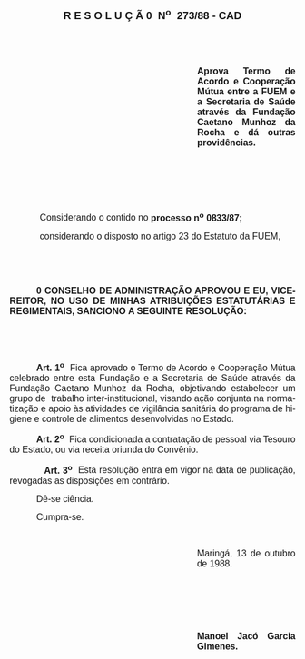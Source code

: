 <body lang=PT-BR style='tab-interval:35.4pt'>

<div class=Section1>

<p class=MsoNormal align=center style='text-align:center'><b style='mso-bidi-font-weight:
normal'><span style='font-size:14.0pt;mso-bidi-font-size:10.0pt;font-family:
Arial'>R E S O L U Ç Ã 0<span style="mso-spacerun: yes">  </span>N<sup>o</sup><span
style="mso-spacerun: yes">  </span>273/88 - CAD<o:p></o:p></span></b></p>

<p class=MsoNormal style='text-align:justify'><span style='font-size:12.0pt;
mso-bidi-font-size:10.0pt;font-family:Arial'><![if !supportEmptyParas]>&nbsp;<![endif]><o:p></o:p></span></p>

<p class=MsoNormal style='text-align:justify'><span style='font-size:12.0pt;
mso-bidi-font-size:10.0pt;font-family:Arial'><![if !supportEmptyParas]>&nbsp;<![endif]><o:p></o:p></span></p>

<p class=MsoNormal style='margin-left:248.1pt;text-align:justify'><b><span
style='font-size:12.0pt;mso-bidi-font-size:10.0pt;font-family:Arial'>Aprova
Termo de Acordo e Cooperação Mútua entre a FUEM e a Secretaria de Saúde através
da Fundação Caetano Munhoz da Rocha e dá outras providências.<o:p></o:p></span></b></p>

<p class=MsoNormal style='text-align:justify;tab-stops:394.2pt'><span
style='font-size:12.0pt;mso-bidi-font-size:10.0pt;font-family:Arial'><![if !supportEmptyParas]>&nbsp;<![endif]><o:p></o:p></span></p>

<p class=MsoNormal style='text-align:justify;tab-stops:394.2pt'><span
style='font-size:12.0pt;mso-bidi-font-size:10.0pt;font-family:Arial'><![if !supportEmptyParas]>&nbsp;<![endif]><o:p></o:p></span></p>

<p class=MsoNormal style='text-align:justify;tab-stops:394.2pt'><span
style='font-size:12.0pt;mso-bidi-font-size:10.0pt;font-family:Arial'><![if !supportEmptyParas]>&nbsp;<![endif]><o:p></o:p></span></p>

<p class=MsoNormal style='text-align:justify;tab-stops:35.45pt 394.2pt'><span
style='font-size:12.0pt;mso-bidi-font-size:10.0pt;font-family:Arial'><span
style='mso-tab-count:1'>            </span>Considerando o contido no <b>processo
n<sup>o</sup> 0833/87;</b><o:p></o:p></span></p>

<p class=MsoNormal style='text-align:justify;tab-stops:35.45pt 394.2pt'><span
style='font-size:12.0pt;mso-bidi-font-size:10.0pt;font-family:Arial'><span
style='mso-tab-count:1'>            </span>considerando o disposto no artigo 23
do Estatuto da FUEM,<o:p></o:p></span></p>

<p class=MsoNormal style='text-align:justify'><span style='font-size:12.0pt;
mso-bidi-font-size:10.0pt;font-family:Arial'><![if !supportEmptyParas]>&nbsp;<![endif]><o:p></o:p></span></p>

<p class=MsoNormal style='text-align:justify'><span style='font-size:12.0pt;
mso-bidi-font-size:10.0pt;font-family:Arial'><![if !supportEmptyParas]>&nbsp;<![endif]><o:p></o:p></span></p>

<p class=MsoNormal style='text-align:justify;text-indent:35.4pt'><b><span
style='font-size:12.0pt;mso-bidi-font-size:10.0pt;font-family:Arial'>0 CONSELHO
DE ADMINISTRAÇÃO APROVOU E EU, VICE-REITOR, NO USO DE MINHAS ATRIBUIÇÕES
ESTATUTÁRIAS E REGIMENTAIS, SANCIONO A SEGUINTE RESOLUÇÃO:<o:p></o:p></span></b></p>

<p class=MsoNormal style='text-align:justify'><span style='font-size:12.0pt;
mso-bidi-font-size:10.0pt;font-family:Arial'><![if !supportEmptyParas]>&nbsp;<![endif]><o:p></o:p></span></p>

<p class=MsoNormal style='text-align:justify'><span style='font-size:12.0pt;
mso-bidi-font-size:10.0pt;font-family:Arial'><![if !supportEmptyParas]>&nbsp;<![endif]><o:p></o:p></span></p>

<p class=MsoNormal style='text-align:justify;text-indent:35.4pt'><b><span
style='font-size:12.0pt;mso-bidi-font-size:10.0pt;font-family:Arial'>Art. 1<sup>o</sup></span></b><span
style='font-size:12.0pt;mso-bidi-font-size:10.0pt;font-family:Arial'><span
style="mso-spacerun: yes">  </span>Fica aprovado o Termo de Acordo e Cooperação
Mútua celebrado entre esta Fundação e a Secretaria de Saúde através da Fundação
Caetano Munhoz da Rocha, objetivando estabelecer um grupo de<span
style="mso-spacerun: yes">  </span>trabalho inter-institucional, visando ação
conjunta na normatização e apoio às atividades de vigilância sanitária do
programa de higiene e controle de alimentos desenvolvidas no Estado.<o:p></o:p></span></p>

<p class=MsoNormal style='text-align:justify;text-indent:35.4pt'><b><span
style='font-size:12.0pt;mso-bidi-font-size:10.0pt;font-family:Arial'>Art. 2<sup>o</sup></span></b><span
style='font-size:12.0pt;mso-bidi-font-size:10.0pt;font-family:Arial'><span
style="mso-spacerun: yes">  </span>Fica condicionada a contratação de pessoal
via Tesouro do Estado, ou via receita oriunda do Convênio.<o:p></o:p></span></p>

<p class=MsoNormal style='text-align:justify;tab-stops:35.45pt 394.2pt'><span
style='font-size:12.0pt;mso-bidi-font-size:10.0pt;font-family:Arial'><span
style='mso-tab-count:1'>            </span><b>Art. 3<sup>o</sup></b><span
style="mso-spacerun: yes">  </span>Esta resolução entra em vigor na data de
publicação, revogadas as disposições em contrário.<o:p></o:p></span></p>

<p class=MsoNormal style='text-align:justify;text-indent:35.4pt'><span
style='font-size:12.0pt;mso-bidi-font-size:10.0pt;font-family:Arial'>Dê-se
ciência.<o:p></o:p></span></p>

<p class=MsoNormal style='text-align:justify;text-indent:35.4pt'><span
style='font-size:12.0pt;mso-bidi-font-size:10.0pt;font-family:Arial'>Cumpra-se.<o:p></o:p></span></p>

<p class=MsoNormal style='text-align:justify'><span style='font-size:12.0pt;
mso-bidi-font-size:10.0pt;font-family:Arial'><![if !supportEmptyParas]>&nbsp;<![endif]><o:p></o:p></span></p>

<p class=MsoNormal style='margin-left:247.8pt;text-align:justify'><span
style='font-size:12.0pt;mso-bidi-font-size:10.0pt;font-family:Arial'>Maringá,
13 de outubro de 1988.<o:p></o:p></span></p>

<p class=MsoNormal style='margin-left:247.8pt;text-align:justify'><span
style='font-size:12.0pt;mso-bidi-font-size:10.0pt;font-family:Arial'><![if !supportEmptyParas]>&nbsp;<![endif]><o:p></o:p></span></p>

<p class=MsoNormal style='margin-left:247.8pt;text-align:justify'><span
style='font-size:12.0pt;mso-bidi-font-size:10.0pt;font-family:Arial'><![if !supportEmptyParas]>&nbsp;<![endif]><o:p></o:p></span></p>

<p class=MsoNormal style='margin-left:247.8pt;text-align:justify'><span
style='font-size:12.0pt;mso-bidi-font-size:10.0pt;font-family:Arial'><![if !supportEmptyParas]>&nbsp;<![endif]><o:p></o:p></span></p>

<p class=MsoNormal style='margin-left:247.8pt;text-align:justify'><b><span
lang=ES-TRAD style='font-size:12.0pt;mso-bidi-font-size:10.0pt;font-family:
Arial;mso-ansi-language:ES-TRAD'>Manoel Jacó Garcia Gimenes.<o:p></o:p></span></b></p>

</div>

</body>
